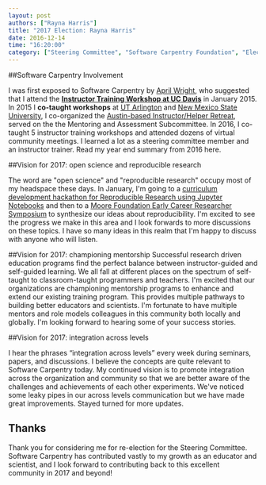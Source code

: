 ```yaml
---
layout: post
authors: ["Rayna Harris"]
title: "2017 Election: Rayna Harris"
date: 2016-12-14
time: "16:20:00"
category: ["Steering Committee", "Software Carpentry Foundation", "Election 2016"]
---
```


##Software Carpentry Involvement

I was first exposed to Software Carpentry by [April Wright](http://wrightaprilm.github.io/), who suggested that I attend the [**Instructor Training Workshop at UC Davis**](http://ivory.idyll.org/blog/2014-davis-swc-training.html) in January 2015. In 2015 I **co-taught workshops** at [UT Arlington](https://naupaka.github.io/2015-04-18-UT-Arlington/) and [New Mexico State
University](https://jarthurgross.github.io/2015-08-13-nmsu/), I co-organized the [Austin-based Instructor/Helper Retreat](https://etherpad.wikimedia.org/p/swc-instructor-retreat-2015-austin), served on the the Mentoring and Assessment Subcommittee. In 2016, I co-taught 5 instructor training workshops and attended dozens of virtual community meetings. I learned a lot as a steering committee member and an instructor trainer. Read my year end summary from 2016 here. 

##Vision for 2017: open science and reproducible research  

The word are "open science" and "reproducible research" occupy most of my headspace these days. In January, I'm going to a [curriculum development hackathon for Reproducible Research using Jupyter Notebooks](https://github.com/Reproducible-Science-Curriculum/RR-Jupyter-Hackathon-Jan-2016/blob/master/Call-for-participation.md) and then to a [Moore Foundation Early Career Researcher Symposium](https://github.com/DDD-Moore/early-career-hawaii/blob/master/README.md) to synthesize our ideas about reproducibility. I'm excited to see the progress we make in this area and I look forwards to more discussions on these topics. I have so many ideas in this realm that I'm happy to discuss with anyone who will listen. 

##Vision for 2017: championing mentorship
Successful research driven education programs find the perfect balance between instructor-guided and self-guided learning. We all fall at different places on the spectrum of self-taught to classroom-taught programmers and teachers. I'm excited that our organizations are championing mentorship programs to enhance and extend our existing training program. This provides multiple pathways to building better educators and scientists. I'm fortunate to have multiple mentors and role models colleagues in this community both locally and globally. I'm looking forward to hearing some of your success stories.   

##Vision for 2017: integration across levels  

I hear the phrases “integration across levels” every week during seminars, papers, and discussions. I believe the concepts are quite relevant to Software Carpentry today. My continued vision is to promote integration across the organization and community so that we are better aware of the challenges and achievements of each other experiments. We've noticed some leaky pipes in our across levels communication but we have made great improvements. Stayed turned for more updates.

## Thanks
Thank you for considering me for re-election for the Steering Committee. Software Carpentry has contributed vastly to my growth as an educator and scientist, and I look forward to contributing back to this excellent community in 2017 and beyond!




  
